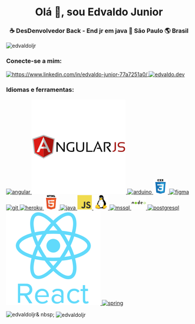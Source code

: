 <h1 align = "center"> Olá 👋, sou Edvaldo Junior </h1>
<h3 align = "center"> ☕ DesDenvolvedor Back - End jr em java 🏡 São Paulo 🌎 Brasil </h3>

<p align = " left "> <img src =" https://komarev.com/ghpvc/?username=edvaldoljr&label=Profile%20views&color=0e75b6&style=flat "alt =" edvaldoljr "/> </p>

<h3 align =" left "> Conecte-se a mim: </h3>
<p align = "left">
<a href = "https://linkedin.com/in/https://www.linkedin.com/in/edvaldo-junior-77a7251a0/" target = "blank"> <img align = "center" src = "https://raw.githubusercontent.com/rahuldkjain/github-profile-readme-generator/master/src/images/icons/Social/linked-in- alt.svg "alt ="https://www.linkedin.com/in/edvaldo-junior-77a7251a0/ "height =" 30 "width =" 40 "/> </a>
<a href="https://instagram.com/edvaldo.dev" target="blank"> <img align = "center" src = "https://raw.githubusercontent.com/rahuldkjain/github-profile-readme -generator / master / src / images / icons / Social / instagram.svg "alt =" edvaldo.dev "height =" 30 "width =" 40 "/> </a>
</p>

<h3 align =" left "> Idiomas e ferramentas: </h3>
<p align = "left"> <a href="https://angular.io" target="_blank" rel="noreferrer"> <img src = "https://angular.io/assets/images/logos /angular/angular.svg "alt =" angular "largura =" 40 "height =" 40 "/> </a> <a href =" https://angular.io "target =" _ blank "rel =" noreferrer "> <img src =" https://raw.githubusercontent.com/devicons/devicon/master/icons/angularjs/angularjs-original-wordmark.svg "alt =" angularjs "largura =" 40 "altura =" 40 " /> </a> <a href="https://www.arduino.cc/" target="_blank" rel="noreferrer"> <img src = "https: //cdn.worldvectorlogo.com / logos / arduino-1.svg "alt =" arduino "width =" 40 "height =" 40 "/> </a> <a href =" https://www.w3schools.com/css/ "target = "_ blank" rel = "noreferrer"> <img src = "https://raw.githubusercontent.com/devicons/devicon/master/icons/css3/css3-original-wordmark.svg" alt = "css3" width = "40" height = "40" /> </a> <a href="https://www.figma.com/" target="_blank" rel="noreferrer"> <img src = "https: // www.vectorlogo.zone/logos/figma/figma-icon.svg "alt =" figma "width =" 40 "height =" 40 "/> </a> <a href =" https: // git-scm. com / "target =" _ blank "rel = "noreferrer"> <img src = "https://www.vectorlogo.zone/logos/git-scm/git-scm-icon.svg" alt = "git" width = "40" height = "40" /> </a> <a href="https://heroku.com" target="_blank" rel="noreferrer"> <img src = "https://www.vectorlogo.zone/logos/heroku/heroku -icon.svg "alt =" heroku "width =" 40 "height =" 40 "/> </a> <a href =" https://www.w3.org/html/ "target =" _ blank "rel = "noreferrer"> <img src = "https://raw.githubusercontent.com/devicons/devicon/master/icons/html5/html5-original-wordmark.svg" alt = "html5" width = "40" height = "40" /> </a><a href="https://www.java.com" target="_blank" rel="noreferrer"> <img src = "https://raw.githubusercontent.com/devicons/devicon/master/icons/java /java-original.svg "alt =" java "width =" 40 "height =" 40 "/> </a> <a href =" https://developer.mozilla.org/en-US/docs/Web / JavaScript "target =" _ blank "rel =" noreferrer "> <img src =" https://raw.githubusercontent.com/devicons/devicon/master/icons/javascript/javascript-original.svg "alt =" javascript " width = "40" height = "40" /> </a> <a href="https://www.linux.org/" target="_blank" rel="noreferrer"> <img src = "https://raw.githubusercontent.com/devicons/devicon/master/icons/linux/linux-original.svg "alt =" linux "width =" 40 "height =" 40 "/> </a> <a href = "https://www.microsoft.com/en-us/sql-server" target = "_ blank" rel = "noreferrer"> <img src = "https://www.svgrepo.com/show/303229/ microsoft-sql-server-logo.svg "alt =" mssql "width =" 40 "height =" 40 "/> </a> <a href =" https://nodejs.org "target =" _ blank "rel = "noreferrer"> <img src = "https://raw.githubusercontent.com/devicons/devicon/master/icons/nodejs/nodejs-original-wordmark.svg" alt = "nodejs" width = "40" height = "40" /> </a><a href="https://www.postgresql.org" target="_blank" rel="noreferrer"> <img src = "https://raw.githubusercontent.com/devicons/devicon/master/icons/postgresql /postgresql-original-wordmark.svg "alt =" postgresql "width =" 40 "height =" 40 "/> </a> <a href =" https://reactjs.org/ "target =" _ blank "rel = "noreferrer"> <img src = "https://raw.githubusercontent.com/devicons/devicon/master/icons/react/react-original-wordmark.svg" alt = "react" largura = "40" altura = "40" /> </a> <a href="https://spring.io/" target="_blank" rel="noreferrer"> <img src = "https: // www.vectorlogo.zone/logos/springio/springio-icon.svg "alt =" spring "width =" 40 "height =" 40 "/> </a> </p>

<p> <img align = "left" src = "https://github-readme-stats.vercel.app/api/top-langs?username=edvaldoljr&show_icons=true&locale=en&layout=compact" alt = "edvaldoljr" /> </p>

<p> & nbsp; <img align = "center" src = "https://github-readme-stats.vercel.app/api?username=edvaldoljr&show_icons=true&locale=en" alt = "edvaldoljr" /> </p>

